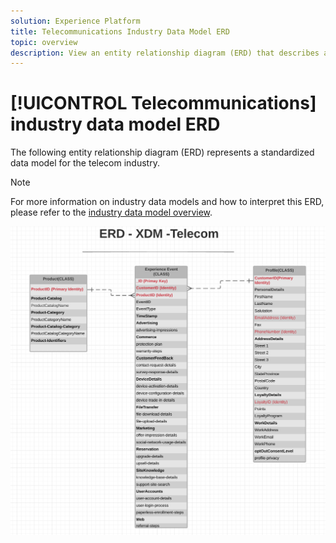 ```yaml
---
solution: Experience Platform
title: Telecommunications Industry Data Model ERD
topic: overview
description: View an entity relationship diagram (ERD) that describes a standardized data model for the telecommunication industry, compatible with Experience Data Model (XDM) for use in Adobe Experience Platform.
---
```


# [!UICONTROL Telecommunications] industry data model ERD

The following entity relationship diagram (ERD) represents a standardized data model for the telecom industry.

>[!NOTE]
>
>For more information on industry data models and how to interpret this ERD, please refer to the [industry data model overview](./overview.md).

![](../../images/industries/telecom.png)
